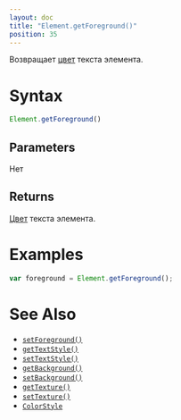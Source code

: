 ```yaml
---
layout: doc
title: "Element.getForeground()"
position: 35
---
```


Возвращает [цвет](/docs/Specifications/UserInterface/KeyConcepts/Style/ColorStyle/) текста элемента.

# Syntax

```js
Element.getForeground()
```


## Parameters

Нет

## Returns

[Цвет](/docs/Specifications/UserInterface/KeyConcepts/Style/ColorStyle/) текста элемента.

# Examples

```js
var foreground = Element.getForeground();
```

# See Also

* [`setForeground()`](../Element.setForeground/)
* [`getTextStyle()`](../Element.getTextStyle/)
* [`setTextStyle()`](../Element.setTextStyle/)
* [`getBackground()`](../Element.getBackground/)
* [`setBackground()`](../Element.setBackground/)
* [`getTexture()`](../Element.getTexture/)
* [`setTexture()`](../Element.setTexture/)
* [`ColorStyle`](/docs/Specifications/UserInterface/KeyConcepts/Style/ColorStyle/)
